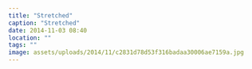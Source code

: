 ```yaml
---
title: "Stretched"
caption: "Stretched"
date: 2014-11-03 08:40
location: ""
tags: ""
image: assets/uploads/2014/11/c2831d78d53f316badaa30006ae7159a.jpg
---
```

